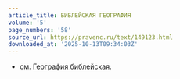```yaml
---
article_title: БИБЛЕЙСКАЯ ГЕОГРАФИЯ
volume: '5'
page_numbers: '58'
source_url: https://pravenc.ru/text/149123.html
downloaded_at: '2025-10-13T09:34:03Z'
---
```


- см. [География библейская](<https://pravenc.ru/text/География библейская.html>).
